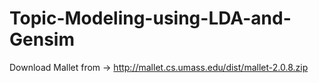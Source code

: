# Topic-Modeling-using-LDA-and-Gensim
Download Mallet from ->  http://mallet.cs.umass.edu/dist/mallet-2.0.8.zip

